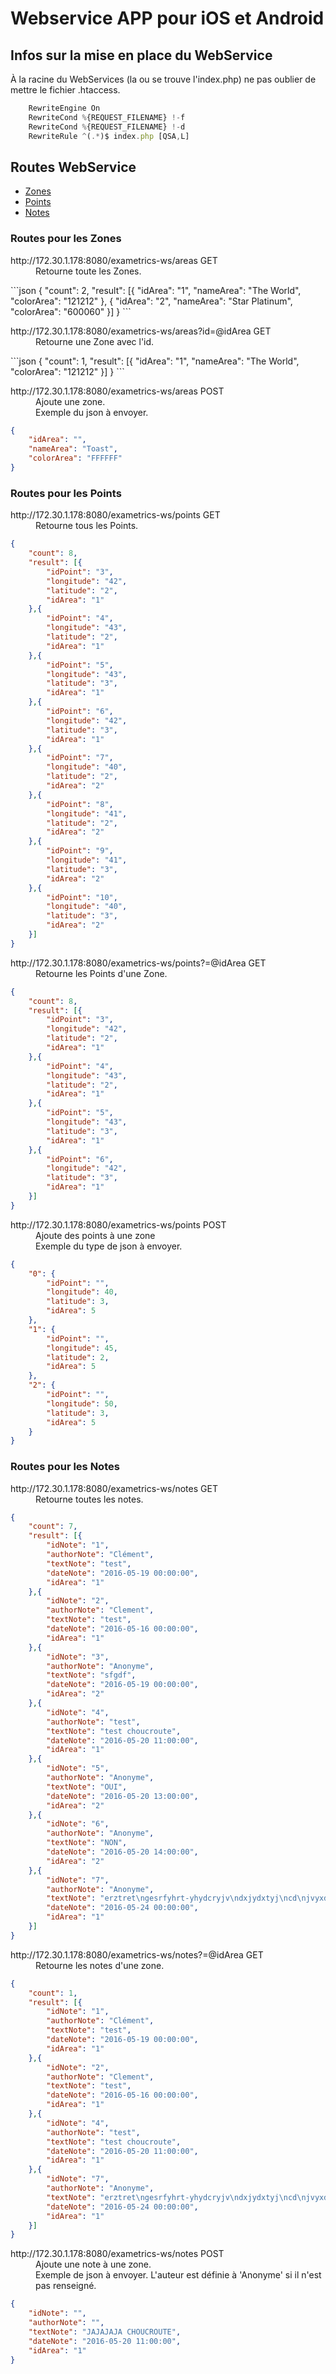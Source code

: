 # Webservice APP pour iOS et Android

## Infos sur la mise en place du WebService

À la racine du WebServices (la ou se trouve l'index.php) ne pas oublier de mettre le fichier .htaccess.

```javascript
	RewriteEngine On
	RewriteCond %{REQUEST_FILENAME} !-f
	RewriteCond %{REQUEST_FILENAME} !-d
	RewriteRule ^(.*)$ index.php [QSA,L]
```

## Routes WebService

- [Zones](#routes-pour-les-zones)
- [Points](#routes-pour-les-points)
- [Notes](#routes-pour-les-notes)

### Routes pour les Zones

<dl><dt>http://172.30.1.178:8080/exametrics-ws/areas GET</dt>
<dd>Retourne toute les Zones.</dd></dl>
```json
{
	"count": 2,
	"result": [{
		"idArea": "1",
		"nameArea": "The World",
    	"colorArea": "121212"
	}, {
		"idArea": "2",
		"nameArea": "Star Platinum",
		"colorArea": "600060"
	}]
}
```
        
<dl>
<dt>http://172.30.1.178:8080/exametrics-ws/areas?id=@idArea GET</dt>
<dd>Retourne une Zone avec l'id.</dd></dl>
```json
{
	"count": 1,
	"result": [{
		"idArea": "1",
		"nameArea": "The World",
		"colorArea": "121212"
	}]
}
```

<dl>
<dt>http://172.30.1.178:8080/exametrics-ws/areas POST</dt>
<dd>Ajoute une zone.</dd>
<dd>Exemple du json à envoyer.</dd></dl>

```json
{
	"idArea": "",
	"nameArea": "Toast",
	"colorArea": "FFFFFF"
}
```

### Routes pour les Points

<dl>
<dt>http://172.30.1.178:8080/exametrics-ws/points GET</dt>
<dd>Retourne tous les Points.</dd></dl>

```json
{
	"count": 8,
	"result": [{
		"idPoint": "3",
		"longitude": "42",
		"latitude": "2",
		"idArea": "1"
	},{
		"idPoint": "4",
		"longitude": "43",
		"latitude": "2",
		"idArea": "1"
	},{
		"idPoint": "5",
		"longitude": "43",
		"latitude": "3",
		"idArea": "1"
	},{
		"idPoint": "6",
		"longitude": "42",
		"latitude": "3",
		"idArea": "1"
	},{
		"idPoint": "7",
		"longitude": "40",
		"latitude": "2",
		"idArea": "2"
	},{
		"idPoint": "8",
		"longitude": "41",
		"latitude": "2",
		"idArea": "2"
	},{
		"idPoint": "9",
		"longitude": "41",
		"latitude": "3",
		"idArea": "2"
	},{
		"idPoint": "10",
		"longitude": "40",
		"latitude": "3",
		"idArea": "2"
	}]
}
```

<dl>
<dt>http://172.30.1.178:8080/exametrics-ws/points?=@idArea GET</dt>
<dd>Retourne les Points d'une Zone.</dd></dl>

```json
{
	"count": 8,
	"result": [{
		"idPoint": "3",
		"longitude": "42",
		"latitude": "2",
		"idArea": "1"
	},{
		"idPoint": "4",
		"longitude": "43",
		"latitude": "2",
		"idArea": "1"
	},{
		"idPoint": "5",
		"longitude": "43",
		"latitude": "3",
		"idArea": "1"
	},{
		"idPoint": "6",
		"longitude": "42",
		"latitude": "3",
		"idArea": "1"
	}]
}
```

<dl>
<dt>http://172.30.1.178:8080/exametrics-ws/points POST</dt>
<dd>Ajoute des points à une zone</dd>
<dd>Exemple du type de json à envoyer.</dd></dl>

```json
{
    "0": {
        "idPoint": "",
        "longitude": 40,
        "latitude": 3,
        "idArea": 5
    },
    "1": {
        "idPoint": "",
        "longitude": 45,
        "latitude": 2,
        "idArea": 5
    },
    "2": {
        "idPoint": "",
        "longitude": 50,
        "latitude": 3,
        "idArea": 5
    }
}
```

### Routes pour les Notes

<dl>
<dt>http://172.30.1.178:8080/exametrics-ws/notes GET</dt>
<dd>Retourne toutes les notes.</dd></dl>

```json
{
	"count": 7,
	"result": [{
		"idNote": "1",
		"authorNote": "Clément",
		"textNote": "test",
		"dateNote": "2016-05-19 00:00:00",
		"idArea": "1"
	},{
		"idNote": "2",
		"authorNote": "Clement",
		"textNote": "test",
		"dateNote": "2016-05-16 00:00:00",
		"idArea": "1"
	},{
		"idNote": "3",
		"authorNote": "Anonyme",
		"textNote": "sfgdf",
		"dateNote": "2016-05-19 00:00:00",
		"idArea": "2"
	},{
		"idNote": "4",
		"authorNote": "test",
		"textNote": "test choucroute",
		"dateNote": "2016-05-20 11:00:00",
		"idArea": "1"
	},{
		"idNote": "5",
		"authorNote": "Anonyme",
		"textNote": "OUI",
		"dateNote": "2016-05-20 13:00:00",
		"idArea": "2"
	},{
		"idNote": "6",
		"authorNote": "Anonyme",
		"textNote": "NON",
		"dateNote": "2016-05-20 14:00:00",
		"idArea": "2"
	},{
		"idNote": "7",
		"authorNote": "Anonyme",
		"textNote": "erztret\ngesrfyhrt-yhydcryjv\ndxjydxtyj\ncd\njvyxd\nvjtdyvjtd\nyjv\ndjvyx\nyjytd\njyftd\njd\njdvr\nyjvyd\ntjfdutjrvtyjtdyjdbtyjtfydjtfydjvftyjvftryjbvftydjvftyjrtyjdhvtrhdvtyj\nvtrd\nyvj\nd\nyjvd\nyjv\ntydj\nftvuy\nj\nufyj\nf\njf\njf\nyt\njrufty\njvf\ntykjr\nuyk\nfyuv\nktyu\nbkfy\nubkt\nfyubk\ntgyuf\nbky\ngufbk\nfgyu\nk\ntyubk\ntgyuk\nfuyk\ntyuk\ntyu\nk\ntyukbty\nukt\nub",
		"dateNote": "2016-05-24 00:00:00",
		"idArea": "1"
	}]
}
```

<dl>
<dt>http://172.30.1.178:8080/exametrics-ws/notes?=@idArea GET</dt>
<dd>Retourne les notes d'une zone.</dd></dl>

```json
{
	"count": 1,
	"result": [{
		"idNote": "1",
		"authorNote": "Clément",
		"textNote": "test",
		"dateNote": "2016-05-19 00:00:00",
		"idArea": "1"
	},{
		"idNote": "2",
		"authorNote": "Clement",
		"textNote": "test",
		"dateNote": "2016-05-16 00:00:00",
		"idArea": "1"
	},{
		"idNote": "4",
		"authorNote": "test",
		"textNote": "test choucroute",
		"dateNote": "2016-05-20 11:00:00",
		"idArea": "1"
	},{
		"idNote": "7",
		"authorNote": "Anonyme",
		"textNote": "erztret\ngesrfyhrt-yhydcryjv\ndxjydxtyj\ncd\njvyxd\nvjtdyvjtd\nyjv\ndjvyx\nyjytd\njyftd\njd\njdvr\nyjvyd\ntjfdutjrvtyjtdyjdbtyjtfydjtfydjvftyjvftryjbvftydjvftyjrtyjdhvtrhdvtyj\nvtrd\nyvj\nd\nyjvd\nyjv\ntydj\nftvuy\nj\nufyj\nf\njf\njf\nyt\njrufty\njvf\ntykjr\nuyk\nfyuv\nktyu\nbkfy\nubkt\nfyubk\ntgyuf\nbky\ngufbk\nfgyu\nk\ntyubk\ntgyuk\nfuyk\ntyuk\ntyu\nk\ntyukbty\nukt\nub",
		"dateNote": "2016-05-24 00:00:00",
		"idArea": "1"
	}]
}
```

<dl>
<dt>http://172.30.1.178:8080/exametrics-ws/notes POST</dt>
<dd>Ajoute une note à une zone.</dd>
<dd>Exemple de json à envoyer. L'auteur est définie à 'Anonyme' si il n'est pas renseigné.</dd></dl>

```json
{
    "idNote": "",
    "authorNote": "",
    "textNote": "JAJAJAJA CHOUCROUTE",
    "dateNote": "2016-05-20 11:00:00",
    "idArea": "1"
}
```
